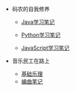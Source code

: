 <!-- _navbar.md -->

* 码农的自我修养

  * [Java学习笔记](/Coder/JavaLearn/)

  * [Python学习笔记](/Coder/PythonLearn/)
  * [JavaScript学习笔记](/Coder/JavaScriptLearn/)




* 音乐民工在路上
  * [基础乐理]()
  * [编曲笔记]()

